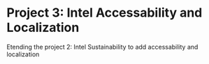 # Project 3: Intel Accessability and Localization
Etending the project 2: Intel Sustainability to add accessability and localization
